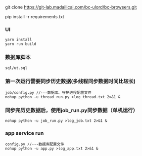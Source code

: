 git clone https://git-lab.madailicai.com/bc-ulord/bc-browsers.git



pip install -r requirements.txt


### UI

    yarn install
    yarn run build
    
### 数据库脚本
    sql/ut.sql

### 第一次运行需要同步历史数据(多线程同步数据时间比较长)
    job/config.py //---数据库、守护进程配置文件
    nohup python -u thread_run.py >log_thread.txt 2>&1 &
    
### 同步完历史数据后，使用job_run.py同步数据（单机运行）
    nohup python -u job_run.py >log_job.txt 2>&1 &
    
### app service run
    config.py //---数据库配置文件
    nohup python -u app.py >log_app.txt 2>&1 &
    
    